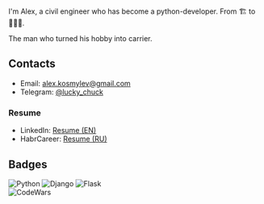 I'm Alex, a civil engineer who has become a python-developer. From 🏗 to 👨🏻‍💻.

The man who turned his hobby into carrier.

## Contacts

* Email: alex.kosmylev@gmail.com
* Telegram: [@lucky_chuck](https://t.me/lucky_chuck)

### Resume
* LinkedIn: [Resume (EN)](https://www.linkedin.com/in/aleksandr-kosmylev-856651ba/)
* HabrCareer: [Resume (RU)](https://career.habr.com/lucky_chuck)

## Badges
![Python](https://img.shields.io/badge/python-3670A0?style=for-the-badge&logo=python&logoColor=ffdd54)
![Django](https://img.shields.io/badge/django-%23092E20.svg?style=for-the-badge&logo=django&logoColor=white)
![Flask](https://img.shields.io/badge/flask-%23000.svg?style=for-the-badge&logo=flask&logoColor=white)
<br />
![CodeWars](https://www.codewars.com/users/AleksandrKosmylev/badges/small)
